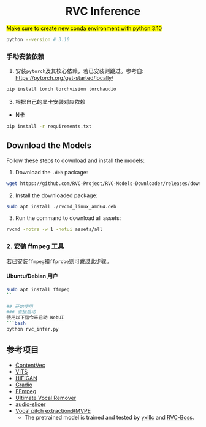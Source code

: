 <div align="center">

<h1>RVC Inference</h1>
</div>
<div>
	<mark>Make sure to create new conda environment with python 3.10</mark> <br>
</div>

```bash
python --version # 3.10
```

### 手动安装依赖
1. 安装`pytorch`及其核心依赖，若已安装则跳过。参考自: https://pytorch.org/get-started/locally/
```bash
pip install torch torchvision torchaudio
```

3. 根据自己的显卡安装对应依赖
- N卡
```bash
pip install -r requirements.txt
```

## Download the Models

Follow these steps to download and install the models:

1. Download the `.deb` package:
```bash
wget https://github.com/RVC-Project/RVC-Models-Downloader/releases/download/v0.2.2/rvcmd_linux_amd64.deb
```

2. Install the downloaded package:
```bash
sudo apt install ./rvcmd_linux_amd64.deb
```

3. Run the command to download all assets:
```bash
rvcmd -notrs -w 1 -notui assets/all
```



### 2. 安装 ffmpeg 工具
若已安装`ffmpeg`和`ffprobe`则可跳过此步骤。

#### Ubuntu/Debian 用户
```bash
sudo apt install ffmpeg
``

## 开始使用
### 直接启动
使用以下指令来启动 WebUI
```bash
python rvc_infer.py
```

## 参考项目
+ [ContentVec](https://github.com/auspicious3000/contentvec/)
+ [VITS](https://github.com/jaywalnut310/vits)
+ [HIFIGAN](https://github.com/jik876/hifi-gan)
+ [Gradio](https://github.com/gradio-app/gradio)
+ [FFmpeg](https://github.com/FFmpeg/FFmpeg)
+ [Ultimate Vocal Remover](https://github.com/Anjok07/ultimatevocalremovergui)
+ [audio-slicer](https://github.com/openvpi/audio-slicer)
+ [Vocal pitch extraction:RMVPE](https://github.com/Dream-High/RMVPE)
  + The pretrained model is trained and tested by [yxlllc](https://github.com/yxlllc/RMVPE) and [RVC-Boss](https://github.com/RVC-Boss).

